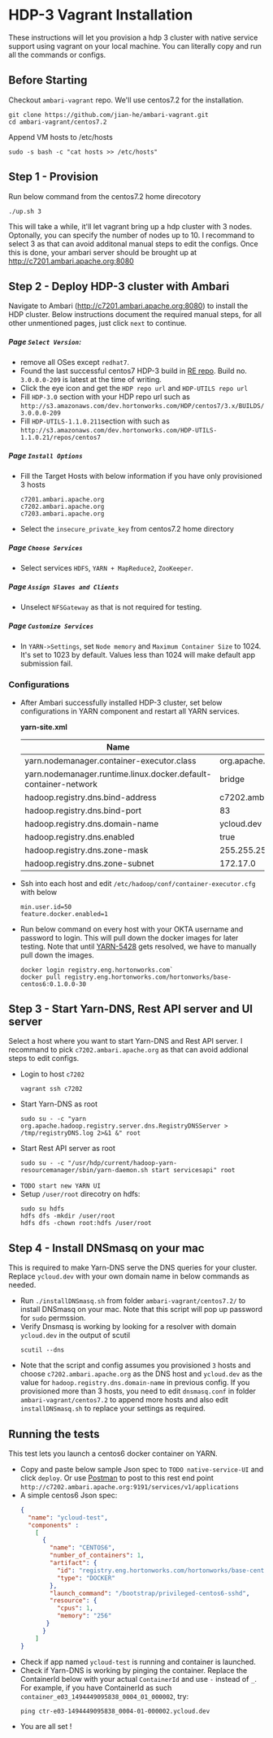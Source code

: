 # HDP-3 Vagrant Installation

These instructions will let you provision a hdp 3 cluster with native service support using vagrant on your local machine. You can literally copy and run all the commands or configs.

## Before Starting
Checkout `ambari-vagrant` repo. We'll use centos7.2 for the installation.
```
git clone https://github.com/jian-he/ambari-vagrant.git
cd ambari-vagrant/centos7.2
```
Append VM hosts to /etc/hosts
```
sudo -s bash -c "cat hosts >> /etc/hosts"
```

## Step 1 - Provision

Run below command from the centos7.2 home direcotory
```
./up.sh 3
```
This will take a while, it'll let vagrant bring up a hdp cluster with 3 nodes. Optonally, you can specify the number of nodes up to 10. I recommand to select 3 as that can avoid additonal manual steps to edit the configs.
Once this is done, your ambari server should be brought up at http://c7201.ambari.apache.org:8080

## Step 2 - Deploy HDP-3 cluster with Ambari

Navigate to Ambari (http://c7201.ambari.apache.org:8080) to install the HDP cluster. Below instructions document the required manual steps, for all other unmentioned pages, just click `next` to continue.

##### Page ``Select Version``:
* remove all OSes except `redhat7`. 
* Found the last successful centos7 HDP-3 build in [RE repo](http://release.eng.hortonworks.com/portal/release/HDP/atlantic/3.0.0.0/). Build no. `3.0.0.0-209` is latest at the time of writing.
* Click the eye icon and get the `HDP repo url` and `HDP-UTILS repo url`
* Fill `HDP-3.0` section with your HDP repo url such as  `http://s3.amazonaws.com/dev.hortonworks.com/HDP/centos7/3.x/BUILDS/3.0.0.0-209`
* Fill `HDP-UTILS-1.1.0.211`section with such as `http://s3.amazonaws.com/dev.hortonworks.com/HDP-UTILS-1.1.0.21/repos/centos7`
##### Page ``Install Options``
* Fill the Target Hosts with below information if you have only provisioned 3 hosts
    ```
    c7201.ambari.apache.org
    c7202.ambari.apache.org
    c7203.ambari.apache.org
    ```
* Select the `insecure_private_key` from centos7.2 home directory

##### Page ``Choose Services``
* Select services `HDFS`, `YARN + MapReduce2`, `ZooKeeper`.

##### Page `Assign Slaves and Clients`
* Unselect `NFSGateway` as that is not required for testing.
##### Page `Customize Services`
* In `YARN->Settings`, set `Node memory`  and `Maximum Container Size` to 1024. It's set to 1023 by default. Values less than 1024 will make default app submission fail.

### Configurations
* After Ambari successfully installed HDP-3 cluster, set below configurations in YARN component and restart all YARN services.

     **yarn-site.xml**

    | Name        | Value      |
    |-------------|------------|
    | yarn.nodemanager.container-executor.class | org.apache.hadoop.yarn.server.nodemanager.LinuxContainerExecutor |
    | yarn.nodemanager.runtime.linux.docker.default-container-network | bridge |   
    | hadoop.registry.dns.bind-address | c7202.ambari.apache.org |
    | hadoop.registry.dns.bind-port | 83|   
    | hadoop.registry.dns.domain-name | ycloud.dev|  
    | hadoop.registry.dns.enabled | true| 
    | hadoop.registry.dns.zone-mask | 255.255.255.0  | 
    | hadoop.registry.dns.zone-subnet |172.17.0  |
    
* Ssh into each host and edit `/etc/hadoop/conf/container-executor.cfg` with below 
    ```
    min.user.id=50 
    feature.docker.enabled=1
    ```
* Run below command on every host with your OKTA username and password to login. This will pull down the docker images for later testing. Note that until [YARN-5428](https://issues.apache.org/jira/browse/YARN-5428) gets resolved, we have to manually pull down the images.
    ```
    docker login registry.eng.hortonworks.com`
    docker pull registry.eng.hortonworks.com/hortonworks/base-centos6:0.1.0.0-30
    ```

## Step 3 - Start Yarn-DNS, Rest API server and UI server
Select a host where you want to start Yarn-DNS and Rest API server. I recommand to pick `c7202.ambari.apache.org` as that can avoid addional steps to edit configs.
* Login to host `c7202`
    ```
    vagrant ssh c7202
    ```
* Start Yarn-DNS as root
    ```
    sudo su - -c "yarn org.apache.hadoop.registry.server.dns.RegistryDNSServer > /tmp/registryDNS.log 2>&1 &" root
    ```
* Start Rest API server as root
   ```
   sudo su - -c "/usr/hdp/current/hadoop-yarn-resourcemanager/sbin/yarn-daemon.sh start servicesapi" root
   ```
* `TODO start new YARN UI` 
* Setup `/user/root` direcotry on hdfs:
    ```
    sudo su hdfs
    hdfs dfs -mkdir /user/root
    hdfs dfs -chown root:hdfs /user/root
    ```
## Step 4 - Install DNSmasq on your mac

This is required to make Yarn-DNS serve the DNS queries for your cluster. Replace `ycloud.dev` with your own domain name in below commands as needed.

* Run `./installDNSmasq.sh` from folder `ambari-vagrant/centos7.2/` to install DNSmasq on your mac. Note that this script will pop up password for `sudo` permssion. 
* Verify Dnsmasq is working by looking for a resolver with domain `ycloud.dev` in the output of scutil
    ```
    scutil --dns
    ```
* Note that the script and config assumes you provisioned `3` hosts and choose `c7202.ambari.apache.org` as the DNS host and `ycloud.dev` as the value for `hadoop.registry.dns.domain-name` in previous config.  If you provisioned more than 3 hosts, you need to edit `dnsmasq.conf` in folder `ambari-vagrant/centos7.2` to append more hosts and also edit `installDNSmasq.sh`  to replace your settings as required.

## Running the tests
This test lets you launch a centos6 docker container on YARN.
* Copy and paste below sample Json spec to `TODO native-service-UI` and click `deploy`. Or use [Postman](https://www.getpostman.com/) to post to this rest end point `http://c7202.ambari.apache.org:9191/services/v1/applications`
* A simple centos6 Json spec:
    ```json
    {
      "name": "ycloud-test",
      "components" : 
        [
          {
            "name": "CENTOS6",
            "number_of_containers": 1,
            "artifact": {
              "id": "registry.eng.hortonworks.com/hortonworks/base-centos6:0.1.0.0-30",
              "type": "DOCKER"
            },
            "launch_command": "/bootstrap/privileged-centos6-sshd",
            "resource": {
              "cpus": 1, 
              "memory": "256"
           }
          }
        ]
    }
    ```
* Check if app named `ycloud-test` is running and container is launched.
* Check if Yarn-DNS is working by pinging the container. Replace the ContainerId below with your actual `ContainerId` and use `-` instead of `_`.  For example, if you have ContainerId as such `container_e03_1494449095838_0004_01_000002`, try:
    ```
    ping ctr-e03-1494449095838_0004-01-000002.ycloud.dev
    ```
* You are all set !